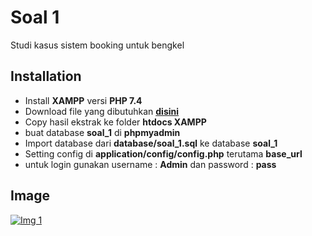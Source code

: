 
# Soal 1

Studi kasus sistem booking untuk bengkel


## Installation


- Install **XAMPP** versi **PHP 7.4**
- Download file yang dibutuhkan **[disini](https://google.com/)**
- Copy hasil ekstrak ke folder **htdocs XAMPP**
- buat database **soal_1** di **phpmyadmin**
- Import database dari **database/soal_1.sql** ke database **soal_1**
- Setting config di **application/config/config.php** terutama **base_url**
- untuk login gunakan username : **Admin** dan password : **pass**
    
## Image

[![Img 1](https://i.imgur.com/yxPahYZ.png)](https://imgur.com/a/VTz8blw)

